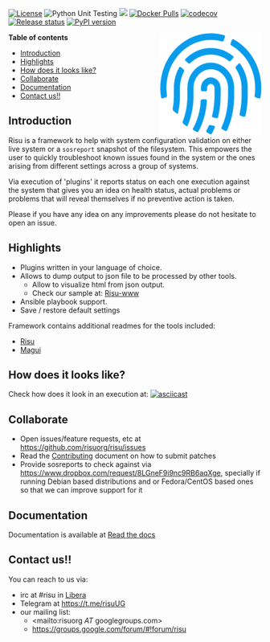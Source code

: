 [![License](https://img.shields.io/github/license/risuorg/risu.svg)](LICENSE)
![Python Unit Testing](https://github.com/risuorg/risu/workflows/Python%20Unit%20Testing/badge.svg)
[![](https://readthedocs.org/projects/risu/badge/?version=latest)](https://readthedocs.org/projects/risu/builds/ "Read The docs build")
[![Docker Pulls](https://img.shields.io/docker/pulls/risuorg/risu.svg)](https://img.shields.io/docker/pulls/risuorg/risu.svg)
[![codecov](https://codecov.io/gh/risuorg/risu/branch/master/graph/badge.svg)](https://codecov.io/gh/risuorg/risu)
[![Release status](https://img.shields.io/github/release/risuorg/risu.svg)](https://github.com/risuorg/risu/releases)
[![PyPI version](https://badge.fury.io/py/risu.svg)](https://badge.fury.io/py/risu)

<img src="doc/risu.png" width="202" height="202" border=0 align="right">

**Table of contents**

<!-- TOC depthFrom:1 insertAnchor:false orderedList:false -->

- [Introduction](#introduction)
- [Highlights](#highlights)
- [How does it looks like?](#how-does-it-looks-like)
- [Collaborate](#collaborate)
- [Documentation](#documentation)
- [Contact us!!](#contact-us)

<!-- /TOC -->

## Introduction

Risu is a framework to help with system configuration validation on either live system or a `sosreport` snapshot of the filesystem. This empowers the user to quickly troubleshoot known issues found in the system or the ones arising from different settings across a group of systems.

Via execution of 'plugins' it reports status on each one execution against the system that gives you an idea on health status, actual problems or problems that will reveal themselves if no preventive action is taken.

Please if you have any idea on any improvements please do not hesitate to open an issue.

## Highlights

- Plugins written in your language of choice.
- Allows to dump output to json file to be processed by other tools.
  - Allow to visualize html from json output.
  - Check our sample at: [Risu-www](http://htmlpreview.github.io/?https://github.com/risuorg/risu/blob/master/doc/sampleweb/risu.html)
- Ansible playbook support.
- Save / restore default settings

Framework contains additional readmes for the tools included:

- [Risu](risu.md)
- [Magui](magui.md)

## How does it looks like?

Check how does it look in an execution at:
[![asciicast](https://asciinema.org/a/169814.png)](https://asciinema.org/a/169814)

## Collaborate

- Open issues/feature requests, etc at <https://github.com/risuorg/risu/issues>
- Read the [Contributing](https://risu.readthedocs.org/en/latest/development/CONTRIBUTING/) document on how to submit patches
- Provide sosreports to check against via <https://www.dropbox.com/request/8LGneF9i9nc9RB6aqXge>, specially if running Debian based distributions and or Fedora/CentOS based ones so that we can improve support for it

## Documentation

Documentation is available at [Read the docs](https://risu.readthedocs.org)

## Contact us!!

You can reach to us via:

- irc at #risu in [Libera](https://libera.chat/)
- Telegram at <https://t.me/risuUG>
- our mailing list:
  - <mailto:risuorg _AT_ googlegroups.com>
  - <https://groups.google.com/forum/#!forum/risu>
